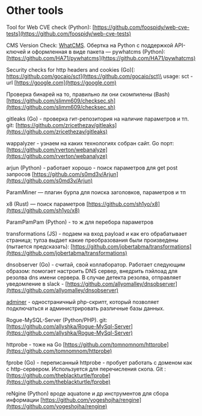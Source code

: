 # Other tools

Tool for Web CVE check (Python): [https://github.com/foospidy/web-cve-tests](https://github.com/foospidy/web-cve-tests)

CMS Version Check: [WhatCMS](https://whatcms.org/?s=URL). Обертка на Python с поддержкой API-ключей и оформленная в виде пакета — pywhatcms (Python): [https://github.com/HA71/pywhatcms](https://github.com/HA71/pywhatcms)

Security checks for http headers and cookies (Go)[: https://github.com/gocaio/sct](https://github.com/gocaio/sct)\
usage: sct -url [https://google.com](https://google.com)

Проверка бинарей на то, правильно ли они скомпилены (Bash)\
[https://github.com/slimm609/checksec.sh](https://github.com/slimm609/checksec.sh)

gitleaks (Go) - проверка гит-репозитория на наличие параметров и тп. git: [https://github.com/zricethezav/gitleaks](https://github.com/zricethezav/gitleaks)

wappalyzer - узнаем на каких технологиях собран сайт. Go порт: [https://github.com/rverton/webanalyze](https://github.com/rverton/webanalyze)

arjun (Python) - работает хорошо - поиск параметров для get post запросов [https://github.com/s0md3v/Arjun](https://github.com/s0md3v/Arjun)

ParamMiner — плагин бурпа для поиска заголовков, параметров и тп

x8 (Rust) — поиск параметров [https://github.com/sh1yo/x8](https://github.com/sh1yo/x8)

ParamPamPam (Python) - то ж для перебора параметров

transformations (JS) - подаем на вход payload и как его обрабатывает страница; тулза выдает какие преобразования были произведены (пытается предсказать): [https://github.com/jobertabma/transformations](https://github.com/jobertabma/transformations)

dnsobserver (Go) - считай, свой коллаборатор. Работает следующим образом: помогает настроить DNS сервер, внедрить пэйлоад для резолва dns имени сервера. В случае детекта резолва, отправляет уведомление в slack - [https://github.com/allyomalley/dnsobserver](https://github.com/allyomalley/dnsobserver)

[adminer](https://www.adminer.org) - одностраничный php-скрипт, который позволяет подключаться и  администрировать различные базы данных.

Rogue-MySQL-Server (Python/PHP). git: [https://github.com/allyshka/Rogue-MySql-Server](https://github.com/allyshka/Rogue-MySql-Server)

httprobe - тоже на Go [https://github.com/tomnomnom/httprobe](https://github.com/tomnomnom/httprobe)

fprobe (Go) - переписанный httprobe - пробует работать с доменом как с http-сервером. Используется для перечисления скопа. Git : [https://github.com/theblackturtle/fprobe](https://github.com/theblackturtle/fprobe)

reNgine (Python) вроде aquatone и др инструментов для сбора информации [https://github.com/yogeshojha/rengine](https://github.com/yogeshojha/rengine)







